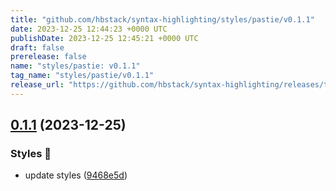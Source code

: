 ```yaml
---
title: "github.com/hbstack/syntax-highlighting/styles/pastie/v0.1.1"
date: 2023-12-25 12:44:23 +0000 UTC
publishDate: 2023-12-25 12:45:21 +0000 UTC
draft: false
prerelease: false
name: "styles/pastie: v0.1.1"
tag_name: "styles/pastie/v0.1.1"
release_url: "https://github.com/hbstack/syntax-highlighting/releases/tag/styles/pastie/v0.1.1"
---
```


## [0.1.1](https://github.com/hbstack/syntax-highlighting/compare/styles/pastie/v0.1.0...styles/pastie/v0.1.1) (2023-12-25)


### Styles 🎨

* update styles ([9468e5d](https://github.com/hbstack/syntax-highlighting/commit/9468e5d054f6c1775a1966bcf308506cebd2f804))
